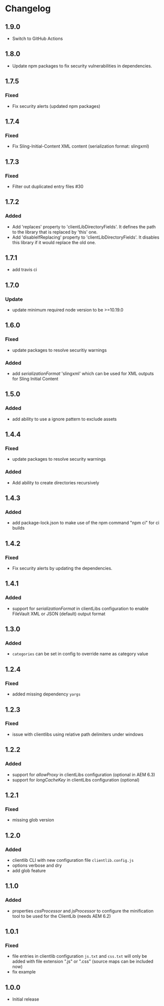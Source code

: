 # Changelog

## 1.9.0

- Switch to GitHub Actions

## 1.8.0

- Update npm packages to fix security vulnerabilities in dependencies.

## 1.7.5

### Fixed

- Fix security alerts (updated npm packages)

## 1.7.4

### Fixed

- Fix Sling-Initial-Content XML content (serialization format: slingxml)

## 1.7.3

### Fixed

- Filter out duplicated entry files #30

## 1.7.2

### Added

- Add 'replaces' property to 'clientLibDirectoryFields'. It defines the path to the library that is replaced by 'this' one.
- Add 'disableIfReplacing' property to 'clientLibDirectoryFields'. It disables this library if it would replace the old one.

## 1.7.1

- add travis ci

## 1.7.0

### Update

- update minimum required node version to be >=10.19.0

## 1.6.0

### Fixed

- update packages to resolve securitiy warnings

### Added

- add _serializationFormat_ 'slingxml' which can be used for XML outputs for Sling Initial Content

## 1.5.0

### Added

- add ability to use a ignore pattern to exclude assets

## 1.4.4

### Fixed

- update packages to resolve security warnings

### Added

- Add ability to create directories recursively

## 1.4.3

### Added

- add package-lock.json to make use of the npm command "npm ci" for ci builds

## 1.4.2

### Fixed

- Fix security alerts by updating the dependencies.

## 1.4.1

### Added

- support for _serializationFormat_ in clientLibs configuration to enable FileVault XML or JSON (default) output format

## 1.3.0

### Added

- `categories` can be set in config to override name as category value

## 1.2.4

### Fixed

- added missing dependency `yargs`

## 1.2.3

### Fixed

- issue with clientlibs using relative path delimiters under windows

## 1.2.2

### Added

- support for _allowProxy_ in clientLibs configuration (optional in AEM 6.3)
- support for _longCacheKey_ in clientLibs configuration (optional)

## 1.2.1

### Fixed

- missing glob version

## 1.2.0

### Added

- clientlib CLI with new configuration file `clientlib.config.js`
- options verbose and dry
- add glob feature

## 1.1.0

### Added

- properties _cssProcessor_ and _jsProcessor_ to configure the minification tool to be used for the ClientLib
  (needs AEM 6.2)

## 1.0.1

### Fixed

- file entries in clientlib configuration `js.txt` and `css.txt` will only be added with file extension ".js" or ".css"
  (source maps can be included now)
- fix example

## 1.0.0

- Initial release
